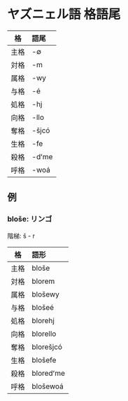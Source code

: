 # ヤズニェル語 格語尾

|格|語尾|
|:--:|:---|
|主格|-∅|
|対格|-m|
|属格|-wy|
|与格|-é|
|処格|-hj|
|向格|-llo|
|奪格|-šjcó|
|生格|-fe|
|殺格|-d&#0699;me|
|呼格|-woá|

## 例

### bloše: リンゴ

階梯: š - r

|格|語形|
|:--:|:---|
|主格|bloše|
|対格|blorem|
|属格|blošewy|
|与格|blošeé|
|処格|blorehj|
|向格|blorello|
|奪格|blorešjcó|
|生格|blošefe|
|殺格|blored&#0699;me|
|呼格|blošewoá|
